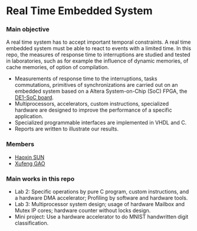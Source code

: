 # Real Time Embedded System

### Main objective
A real time system has to accept important temporal constraints. A real time embedded system must be able to react to events with a limited time.
In this repo, the measures of response time to interruptions are studied and tested in laboratories, such as for example the influence of dynamic memories, of cache memories, of option of compilation. 
- Measurements of response time to the interruptions, tasks commutations, primitives of synchronizations are carried out on an embedded system based on a Altera System-on-Chip (SoC) FPGA, the [DE1-SoC board](https://www.terasic.com.tw/cgi-bin/page/archive.pl?Language=English&No=836).
- Multiprocessors, accelerators, custom instructions, specialized hardware are designed to improve the performance of a specific application. 
- Specialized programmable interfaces are implemented in VHDL and C.
- Reports are written to illustrate our results.

### Members
- [Haoxin SUN](https://github.com/HaoxinSEU)
- [Xufeng GAO](https://github.com/XufengGAO)

### Main works in this repo
- Lab 2: Specific operations by pure C program, custom instructions, and a hardware DMA accelerator; Profiling by software and hardware tools.
- Lab 3: Multiprocessor system design; usage of hardware Mailbox and Mutex IP cores; hardware counter without locks design.
- Mini project: Use a hardware accelerator to do MNIST handwritten digit classification.
